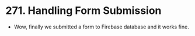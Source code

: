 # 271. Handling Form Submission
- Wow, finally we submitted a form to Firebase database and it works fine. 